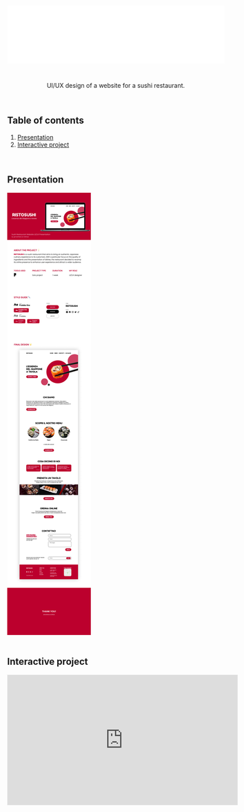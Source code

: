 <img src="images/banner.png">

#

<p align="center">UI/UX design of a website for a sushi restaurant.</p>
<br>

## Table of contents
1. [Presentation](https://github.com/marihere/my_UI_UX_design_projects/blob/master/ristosushi#Presentation)
2. [Interactive project](https://github.com/marihere/my_UI_UX_design_projects/blob/master/ristosushi#Interactive_project)

<br>

## Presentation

<img src="images/presentation.png">

<br>
<br>

## Interactive project

<iframe style="border: 1px solid rgba(0, 0, 0, 0.1);" width="533" height="300" src="https://embed.figma.com/design/NWYZfZhCYb4XqUGttikeNK/ristosushi?embed-host=share" allowfullscreen></iframe>

<br>